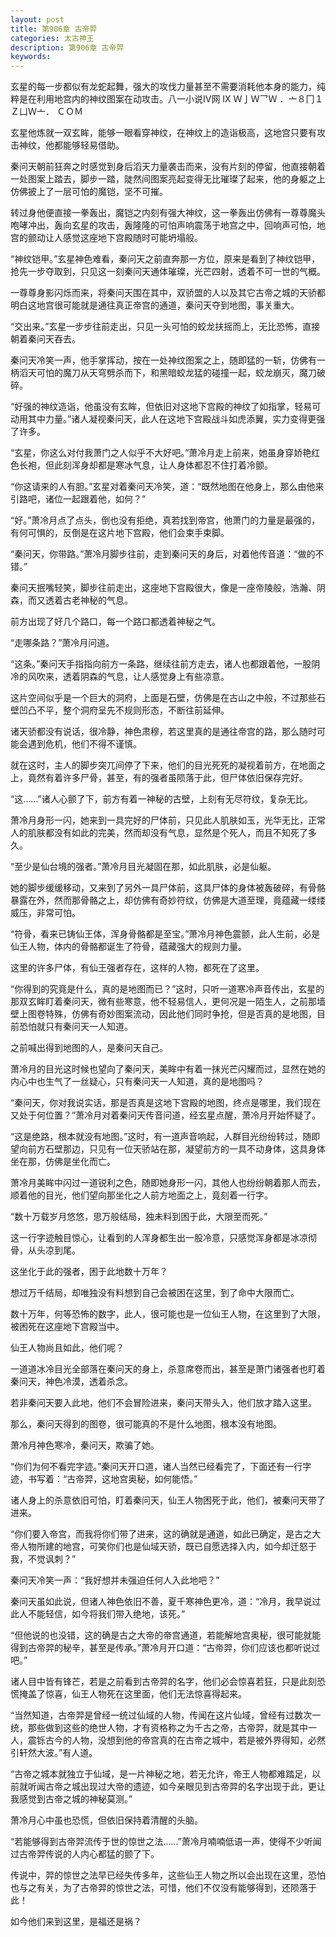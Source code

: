 ```yaml
---
layout: post
title: 第906章 古帝羿
categories: 太古神王
description: 第906章 古帝羿
keywords:
---
```


玄星的每一步都似有龙蛇起舞，强大的攻伐力量甚至不需要消耗他本身的能力，纯粹是在利用地宫内的神纹图案在动攻击。八一小说Ⅳ网 Ⅸ Ｗ亅Ｗ乛Ｗ ．亠８冂１ Ｚ凵Ｗ亠． ＣＯＭ

玄星他炼就一双玄眸，能够一眼看穿神纹，在神纹上的造诣极高，这地宫只要有攻击神纹，他都能够轻易借助。

秦问天朝前狂奔之时感觉到身后滔天力量袭击而来，没有片刻的停留，他直接朝着一处图案上踏去，脚步一踏，陡然间图案亮起变得无比璀璨了起来，他的身躯之上仿佛披上了一层可怕的魔铠，坚不可摧。

转过身他便直接一拳轰出，魔铠之内刻有强大神纹，这一拳轰出仿佛有一尊尊魔头咆哮冲出，轰向玄星的攻击，轰隆隆的可怕声响震荡于地宫之中，回响声可怕，地宫的颤动让人感觉这座地下宫殿随时可能坍塌般。

“神纹铠甲。”玄星神色难看，秦问天之前直奔那一方位，原来是看到了神纹铠甲，抢先一步夺取到，只见这一刻秦问天通体璀璨，光芒四射，透着不可一世的气概。

一尊尊身影闪烁而来，将秦问天围在其中，双骄盟的人以及其它古帝之城的天骄都明白这地宫很可能就是通往真正帝宫的通道，秦问天夺到地图，事关重大。

“交出来。”玄星一步步往前走出，只见一头可怕的蛟龙扶摇而上，无比恐怖，直接朝着秦问天吞去。

秦问天冷笑一声，他手掌挥动，按在一处神纹图案之上，随即猛的一斩，仿佛有一柄滔天可怕的魔刀从天穹劈杀而下，和黑暗蛟龙猛的碰撞一起，蛟龙崩灭，魔刀破碎。

“好强的神纹造诣，他虽没有玄眸，但依旧对这地下宫殿的神纹了如指掌，轻易可动用其中力量。”诸人凝视秦问天，此人在这地下宫殿战斗如虎添翼，实力变得更强了许多。

“玄星，你这么对付我萧门之人似乎不大好吧。”萧冷月走上前来，她虽身穿娇艳红色长袍，但此刻浑身却都是寒冰气息，让人身体都忍不住打着冷颤。

“你这请来的人有胆。”玄星对着秦问天冷笑，道：“既然地图在他身上，那么由他来引路吧，诸位一起跟着他，如何？”

“好。”萧冷月点了点头，倒也没有拒绝，真若找到帝宫，他萧门的力量是最强的，有何可惧的，反倒是在这片地下宫殿，他们会束手束脚。

“秦问天，你带路。”萧冷月脚步往前，走到秦问天的身后，对着他传音道：“做的不错。”

秦问天抿嘴轻笑，脚步往前走出，这座地下宫殿很大，像是一座帝陵般，浩瀚、阴森，而又透着古老神秘的气息。

前方出现了好几个路口，每一个路口都透着神秘之气。

“走哪条路？”萧冷月问道。

“这条。”秦问天手指指向前方一条路，继续往前方走去，诸人也都跟着他，一股阴冷的风吹来，透着阴森的气息，让人感觉身上有些凉意。

这片空间似乎是一个巨大的洞府，上面是石壁，仿佛是在古山之中般，不过那些石壁凹凸不平，整个洞府呈先不规则形态，不断往前延伸。

诸天骄都没有说话，很冷静，神色肃穆，若这里真的是通往帝宫的路，那么随时可能会遇到危机，他们不得不谨慎。

就在这时，主人的脚步突兀间停了下来，他们的目光死死的凝视着前方，在地面之上，竟然有着许多尸骨，甚至，有的强者虽陨落于此，但尸体依旧保存完好。

“这……”诸人心颤了下，前方有着一神秘的古壁，上刻有无尽符纹，复杂无比。

萧冷月身形一闪，她来到一具完好的尸体前，只见此人肌肤如玉，光华无比，正常人的肌肤都没有如此的完美，然而却没有气息，显然是个死人，而且不知死了多久。

“至少是仙台境的强者。”萧冷月目光凝固在那，如此肌肤，必是仙躯。

她的脚步缓缓移动，又来到了另外一具尸体前，这具尸体的身体被轰破碎，有骨骼暴露在外，然而那骨骼之上，却仿佛有奇妙符纹，仿佛是大道至理，竟蕴藏一缕缕威压，非常可怕。

“符骨，看来已铸仙王体，浑身骨骼都是至宝。”萧冷月神色震颤，此人生前，必是仙王人物，体内的骨骼都诞生了符骨，蕴藏强大的规则力量。

这里的许多尸体，有仙王强者存在，这样的人物，都死在了这里。

“你得到的究竟是什么，真的是地图而已？”这时，只听一道寒冷声音传出，玄星的那双玄眸盯着秦问天，微有些寒意，他不轻易信人，更何况是一陌生人，之前那墙壁上图卷特殊，仿佛有奇妙图案流动，因此他们同时争抢，但是否真的是地图，目前恐怕就只有秦问天一人知道。

之前喊出得到地图的人，是秦问天自己。

萧冷月的目光这时候也望向了秦问天，美眸中有着一抹光芒闪耀而过，显然在她的内心中也生气了一丝疑心，只有秦问天一人知道，真的是地图吗？

“秦问天，你对我说实话，那是否真是这地下宫殿的地图，终点是哪里，我们现在又处于何位置？”萧冷月对着秦问天传音问道，经玄星点醒，萧冷月开始怀疑了。

“这是绝路，根本就没有地图。”这时，有一道声音响起，人群目光纷纷转过，随即望向前方石壁那边，只见有一位天骄站在那，凝望前方的一具不动身体，这具身体坐在那，仿佛是坐化而亡。

萧冷月美眸中闪过一道锐利之色，随即她身形一闪，其他人也纷纷朝着那人而去，顺着他的目光，他们望向那坐化之人前方地面之上，竟刻着一行字。

“数十万载岁月悠悠，思万般结局，独未料到困于此，大限至而死。”

这一行字迹触目惊心，让看到的人浑身都生出一股冷意，只感觉浑身都是冰凉彻骨，从头凉到尾。

这坐化于此的强者，困于此地数十万年？

想过万千结局，却唯独没有料想到自己会被困在这里，到了命中大限而亡。

数十万年，何等恐怖的数字，此人，很可能也是一位仙王人物，在这里到了大限，被困死在这座地下宫殿当中。

仙王人物尚且如此，他们呢？

一道道冰冷目光全部落在秦问天的身上，杀意席卷而出，甚至是萧门诸强者也盯着秦问天，神色冷漠，透着杀念。

若非秦问天要入此地，他们不会冒险进来，秦问天带头入，他们放才踏入这里。

那么，秦问天得到的图卷，很可能真的不是什么地图，根本没有地图。

萧冷月神色寒冷，秦问天，欺骗了她。

“你们为何不看完字迹。”秦问天开口道，诸人当然已经看完了，下面还有一行字迹，书写着：“古帝羿，这地宫奥秘，如何能悟。”

诸人身上的杀意依旧可怕，盯着秦问天，仙王人物困死于此，他们，被秦问天带了进来。

“你们要入帝宫，而我将你们带了进来，这的确就是通道，如此已确定，是古之大帝人物所建的地宫，可笑你们也是仙域天骄，既已自愿选择入内，如今却迁怒于我，不觉讽刺？”

秦问天冷笑一声：“我好想并未强迫任何人入此地吧？”

秦问天虽如此说，但诸人神色依旧不善，夏千寒神色更冷，道：“冷月，我早说过此人不能轻信，如今将我们带入绝地，该死。”

“但他说的也没错，这的确是古之大帝的帝宫通道，若能解地宫奥秘，很可能就能得到古帝羿的秘辛，甚至是传承。”萧冷月开口道：“古帝羿，你们应该也都听说过吧。”

诸人目中皆有锋芒，若是之前看到古帝羿的名字，他们必会惊喜若狂，只是此刻恐慌掩盖了惊喜，仙王人物死在这里面，他们无法惊喜得起来。

“当然知道，古帝羿是曾经一统过仙域的人物，传闻在这片仙域，曾经有过数次一统，那些做到这些的绝世人物，才有资格称之为千古之帝，古帝羿，就是其中一人，震铄古今的人物，没想到他的帝宫真的在古帝之城中，若是被外界得知，必然引轩然大波。”有人道。

“古帝之城本就独立于仙域，是一片神秘之地，若无允许，帝王人物都难踏足，以前就听闻古帝之城出现过大帝的遗迹，如今亲眼见到古帝羿的名字出现于此，更让我感觉到古帝之城的神秘莫测。”

萧冷月心中虽也恐慌，但依旧保持着清醒的头脑。

“若能够得到古帝羿流传于世的惊世之法……”萧冷月喃喃低语一声，使得不少听闻过古帝羿传说的人内心都猛的颤了下。

传说中，羿的惊世之法早已经失传多年，这些仙王人物之所以会出现在这里，恐怕也与之有关，为了古帝羿的惊世之法，可惜，他们不仅没有能够得到，还陨落于此！

如今他们来到这里，是福还是祸？
